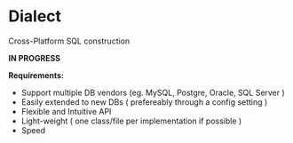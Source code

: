 Dialect
=======

Cross-Platform SQL construction

__IN PROGRESS__

__Requirements:__

* Support multiple DB vendors (eg. MySQL, Postgre, Oracle, SQL Server )
* Easily extended to new DBs ( prefereably through a config setting )
* Flexible and Intuitive API
* Light-weight ( one class/file per implementation if possible )
* Speed